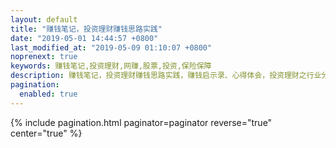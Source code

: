 ```yaml
---
layout: default 
title: "赚钱笔记，投资理财赚钱思路实践"
date: "2019-05-01 14:44:57 +0800"
last_modified_at: "2019-05-09 01:10:07 +0800"
noprenext: true
keywords: 赚钱笔记,投资理财,网赚,股票,投资,保险保障
description: 赚钱笔记，投资理财赚钱思路实践，赚钱启示录、心得体会，投资理财之行业分析、上市公司分析，保险保障产品对比分析
pagination:
  enabled: true
---
```


{% include pagination.html paginator=paginator reverse="true" center="true" %}
